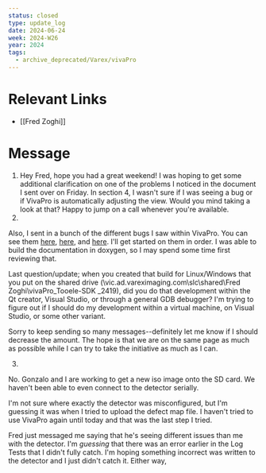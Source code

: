 ```yaml
---
status: closed
type: update_log
date: 2024-06-24
week: 2024-W26
year: 2024
tags:
  - archive_deprecated/Varex/vivaPro
---
```

# Relevant Links
- [[Fred Zoghi]]

# Message
1. Hey Fred, hope you had a great weekend! I was hoping to get some additional clarification on one of the problems I noticed in the document I sent over on Friday. In section 4, I wasn't sure if I was seeing a bug or if VivaPro is automatically adjusting the view. Would you mind taking a look at that? Happy to jump on a call whenever you're available. 
2. 
Also, I sent in a bunch of the different bugs I saw within VivaPro. You can see them [here](https://fpbugs/issues/31625), [here](https://fpbugs/issues/31626), and [here](https://fpbugs/issues/31627). I'll get started on them in order. 
I was able to build the documentation in doxygen, so I may spend some time first reviewing that. 

Last question/update; when you created that build for Linux/Windows that you put on the shared drive (\\vic.ad.vareximaging.com\slc\shared\Fred Zoghi\vivaPro\_Tooele-SDK _2419), did you do that development within the Qt creator, Visual Studio, or through a general GDB debugger? I'm trying to figure out if I should do my development within a virtual machine, on Visual Studio, or some other variant.

Sorry to keep sending so many messages--definitely let me know if I should decrease the amount. The hope is that we are on the same page as much as possible while I can try to take the initiative as much as I can. 

3. 
No. Gonzalo and I are working to get a new iso image onto the SD card. We haven't been able to even connect to the detector serially. 

I'm not sure where exactly the detector was misconfigured, but I'm guessing it was when I tried to upload the defect map file. I haven't tried to use VivaPro again until today and that was the last step I tried.

Fred just messaged me saying that he's seeing different issues than me with the detector. I'm *guessing* that there was an error earlier in the Log Tests that I didn't fully catch. I'm hoping something incorrect  was written to the detector and I just didn't catch it. Either way, 